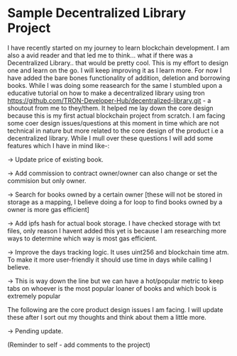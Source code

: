 # Sample Decentralized Library Project

I have recently started on my journey to learn blockchain development. I am also a avid reader and that led me to think... what if there was a Decentralized Library.. that would be pretty cool. This is my effort to design one and learn on the go. I will keep improving it as I learn more.
For now I have added the bare bones functionality of addition, deletion and borrowing books. While I was doing some reasearch for the same I stumbled upon a educative tutorial on how to make a decentralized library using tron https://github.com/TRON-Developer-Hub/decentralized-library.git - a shoutout from me to they/them. It helped me lay down the core design because this is my first actual blockchain project from scratch. I am facing some coer design issues/questions at this moment in time which are not technical in nature but more related to the core design of the product i.e a decentralized library. While I mull over these questions I will add some features which I have in mind like-:

-> Update price of existing book.

-> Add commission to contract owner/owner can also change or set the commision but only owner.

-> Search for books owned by a certain owner [these will not be stored in storage as a mapping, I believe doing a for loop to find books owned by a owner is more gas efficient]

-> Add ipfs hash for actual book storage. I have checked storage with txt files, only reason I havent added this yet is because I am researching more ways to determine which way is most gas efficient.

-> Improve the days tracking logic. It uses uint256 and blockchain time atm. To make it more user-friendly it should use time in days while calling I believe.

-> This is way down the line but we can have a hot/popular metric to keep tabs on whoever is the most popular loaner of books and which book is extremely popular

The following are the core product design issues I am facing. I will update these after I sort out my thoughts and think about them a little more.

-> Pending update.

(Reminder to self - add comments to the project)

